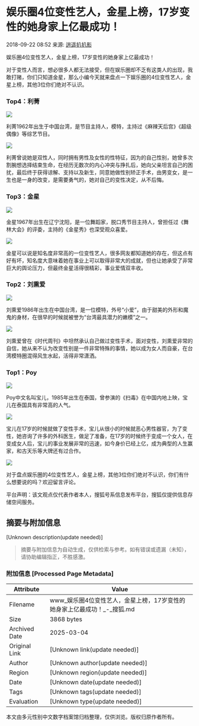 # 娱乐圈4位变性艺人，金星上榜，17岁变性的她身家上亿最成功！

2018-09-22 08:52 来源: [逍遥扒扒影](https://www.sohu.com/a/255408920_100128017?spm=smpc.content-abroad.content.1.1737564817566c3UhBva)

娱乐圈4位变性艺人，金星上榜，17岁变性的她身家上亿最成功！

对于变性人而言，想必很多人都无法接受，但在娱乐圈却不乏有这类人的出现，我敢打赌，你们只知道金星，那么小编今天就来盘点一下娱乐圈的4位变性艺人，金星上榜，其他3位你们绝对不认识。

### Top4：利菁

![](http://5b0988e595225.cdn.sohucs.com/images/20180922/39eeff4b3e0541d7bfd83df5a53b4da6.jpeg)

利菁1962年出生于中国台湾，是节目主持人，模特，主持过《麻辣天后宫》《超级偶像》等综艺节目。

![](http://5b0988e595225.cdn.sohucs.com/images/20180922/d96b64607f4545bfada458fe2cf6af4c.jpeg)

利菁曾说她是双性人，同时拥有男性及女性的性特征，因为的自己性别，她曾多次割腕想选择结束生命，在经历无数次的内心冲突与挣扎后，她向父亲坦言自己的困扰，最后终于获得谅解、支持以及新生，同意她做性别矫正手术，由男变女，是一生也是一身的改变，是需要勇气的，她对自己的变性决定，从不后悔。

### Top3：金星

![](http://5b0988e595225.cdn.sohucs.com/images/20180922/e40223decec548c19bdfa040f4de0383.jpeg)

金星1967年出生在辽宁沈阳，是一位舞蹈家，脱口秀节目主持人，曾担任过《舞林大会》的评委，主持的《金星秀》也深受观众喜爱。

![](http://5b0988e595225.cdn.sohucs.com/images/20180922/21c283b3d927473687be4e97129735e7.jpeg)

金星可以说是知名度非常高的一位变性艺人，很多网友都知道她的存在，但这点有好有坏，知名度大意味着她在事业上可以取得非常大的成就，但也让她承受了非常巨大的舆论压力，但最终金星活得很精彩，事业爱情双丰收。

### Top2：刘熏爱

![](http://5b0988e595225.cdn.sohucs.com/images/20180922/535b610e950a48a1a9a8be12a4409409.jpeg)

刘熏爱1986年出生在中国台湾，是一位模特，外号“小爱”，由于甜美的外形和魔鬼的身材，在很早的时候就被誉为“台湾最具潜力的嫩模”之一。

![](http://5b0988e595225.cdn.sohucs.com/images/20180922/847d4e52eff04535b5839f83ecd94c2e.jpeg)

刘熏爱曾在《时代周刊》中坦然承认自己做过变性手术，面对变性，刘熏爱非常的自信，她从来不认为改变性别是一件非常特殊的事情，她以成为女人而自豪，在台湾模特圈混得风生水起，活得非常潇洒。

### Top1：Poy

![](http://5b0988e595225.cdn.sohucs.com/images/20180922/e5ea0e5e87c34879be28d3aa9d88ca57.jpeg)

Poy中文名叫宝儿，1985年出生在泰国，曾参演的《扫毒》在中国内地上映，宝儿在泰国具有非常高的人气。

![](http://5b0988e595225.cdn.sohucs.com/images/20180922/27fe618fe4274d3c9fa715d6303f4882.jpeg)

宝儿在17岁的时候就做了变性手术，宝儿从很小的时候就恶心男性器官，为了变性，她咨询了许多的外科医生，做足了准备，在17岁的时候终于变成一个女人，在变成女人后，宝儿的事业发展非常的迅速，如今身价已经上亿，成为典型的人生赢家，和古天乐等大牌还有过合作。

![](http://5b0988e595225.cdn.sohucs.com/images/20180922/6f255666e17846d988892bceece467f1.jpeg)

对于盘点娱乐圈的4位变性艺人，金星上榜，其他3位你们绝对不认识，你们有什么想要说的吗？欢迎留言评论。

平台声明：该文观点仅代表作者本人，搜狐号系信息发布平台，搜狐仅提供信息存储空间服务。
<!-- tcd_original_link https://www.sohu.com/a/255408920_100128017 -->


## 摘要与附加信息

<!-- tcd_abstract -->
[Unknown description(update needed)]
<!-- tcd_abstract_end -->

> 摘要与附加信息为自动生成，仅供检索与参考。如有错误或遗漏（未知），请协助编辑指正，不胜感激。

### 附加信息 [Processed Page Metadata]

| Attribute       | Value                                  |
|-----------------|----------------------------------------|
| Filename        | www_娱乐圈4位变性艺人，金星上榜，17岁变性的她身家上亿最成功！_-_搜狐.md                             |
| Size            | 3868 bytes                           |
| Archived Date   | 2025-03-04                             |
| Original Link   | [Unknown link(update needed)]                       |
| Author          | [Unknown author(update needed)]                               |
| Region          | [Unknown region(update needed)]                               |
| Date            | [Unknown date(update needed)]                                 |
| Tags            | [Unknown tags(update needed)]                                 |
| Evaluation            | [Unknown type(update needed)]                                 |
<!-- tcd_table_end -->

本文由多元性别中文数字档案馆归档整理，仅供浏览。版权归原作者所有。
